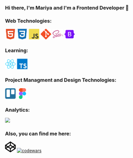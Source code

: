 ### Hi there, I'm Mariya and I'm a Frontend Developer 👋


### Web Technologies:
<div id=tools>
    <img src='https://github.com/devicons/devicon/blob/master/icons/html5/html5-plain.svg' width='35' alt='HTML5'/>
    <img src='https://github.com/devicons/devicon/blob/master/icons/css3/css3-plain.svg' width='35' alt='CSS3' />
    <img src='https://github.com/devicons/devicon/blob/master/icons/javascript/javascript-original.svg' width='35' alt='JavaScript' />
    <img src='https://github.com/devicons/devicon/blob/master/icons/git/git-plain.svg' width='35' alt='git' />
    <img src='https://github.com/devicons/devicon/blob/master/icons/sass/sass-original.svg' width='35' alt='sass' />
    <img src='https://github.com/devicons/devicon/blob/master/icons/bootstrap/bootstrap-original.svg' width='35' alt='bootstrap'/>
</div>  

### Learning:
<div id=tools>
    <img src='https://github.com/devicons/devicon/blob/master/icons/react/react-original.svg' width='35' alt='react' />
    <img src='https://github.com/devicons/devicon/blob/master/icons/typescript/typescript-original.svg' width='35' alt='typescript' />
</div>

### Project Managment and Design Technologies:
<div id=tools>
    <img src='https://github.com/devicons/devicon/blob/master/icons/trello/trello-plain.svg' width='35' alt='trello' />
    <img src='https://github.com/devicons/devicon/blob/master/icons/figma/figma-original.svg' width='35' alt='figma' />
</div>

### Analytics:
![](http://github-profile-summary-cards.vercel.app/api/cards/profile-details?username=MZ-87)

### Also, you can find me here:
<div id="links" align="left">
    <a href="https://codepen.io/MZ-87" target="_blank"><img src="https://github.com/devicons/devicon/blob/master/icons/codepen/codepen-plain.svg"
            alt="codepen" width='35'></a>
    <a href="https://www.codewars.com/users/MZ-87" target="_blank"><img src="https://atuin.ru/demo/simple-icons/icons/codewars.svg"
            alt="codewars" width='35'></a>
</div>







<!--
**MZ-87/MZ-87** is a ✨ _special_ ✨ repository because its `README.md` (this file) appears on your GitHub profile.

Here are some ideas to get you started:

- 🔭 I’m currently working on ...
- 🌱 I’m currently learning ...
- 👯 I’m looking to collaborate on ...
- 🤔 I’m looking for help with ...
- 💬 Ask me about ...
- 📫 How to reach me: ...
- 😄 Pronouns: ...
- ⚡ Fun fact: ...
-->

